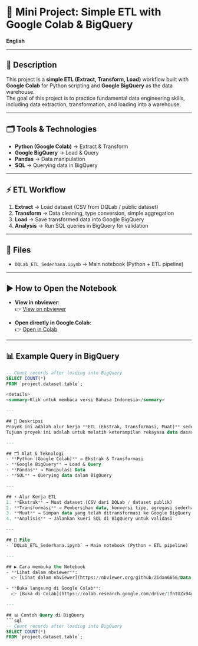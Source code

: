 # 🚀 Mini Project: Simple ETL with Google Colab & BigQuery

**English**

---

## 📌 Description
This project is a **simple ETL (Extract, Transform, Load)** workflow built with **Google Colab** for Python scripting and **Google BigQuery** as the data warehouse.  
The goal of this project is to practice fundamental data engineering skills, including data extraction, transformation, and loading into a warehouse.

---

## 🗂 Tools & Technologies
- **Python (Google Colab)** → Extract & Transform  
- **Google BigQuery** → Load & Query  
- **Pandas** → Data manipulation  
- **SQL** → Querying data in BigQuery  

---

## ⚡ ETL Workflow
1. **Extract** → Load dataset (CSV from DQLab / public dataset)  
2. **Transform** → Data cleaning, type conversion, simple aggregation  
3. **Load** → Save transformed data into Google BigQuery  
4. **Analysis** → Run SQL queries in BigQuery for validation  

---

## 📂 Files
- `DQLab_ETL_Sederhana.ipynb` → Main notebook (Python + ETL pipeline)  

---

## ▶️ How to Open the Notebook
- **View in nbviewer**:  
  👉 [View on nbviewer](https://nbviewer.org/github/Zidan6656/Data-Engineer/blob/main/DQLab_ETL_Sederhana%282%29.ipynb)

- **Open directly in Google Colab**:  
  👉 [Open in Colab](https://colab.research.google.com/drive/1fntUZx94getrZjvY9sHkxoNS7Nvq5kGo)

---

## 📊 Example Query in BigQuery
```sql
-- Count records after loading into BigQuery
SELECT COUNT(*) 
FROM `project.dataset.table`;

<details>
<summary>Klik untuk membaca versi Bahasa Indonesia</summary>

---

## 📌 Deskripsi
Proyek ini adalah alur kerja **ETL (Ekstrak, Transformasi, Muat)** sederhana yang dibangun dengan **Google Colab** untuk skrip Python dan **Google BigQuery** sebagai gudang data.
Tujuan proyek ini adalah untuk melatih keterampilan rekayasa data dasar, termasuk ekstraksi, transformasi, dan pemuatan data ke dalam gudang data.

---

## 🗂 Alat & Teknologi
- **Python (Google Colab)** → Ekstrak & Transformasi  
- **Google BigQuery** → Load & Query  
- **Pandas** → Manipulasi Data  
- **SQL** → Querying data dalam BigQuery

---

## ⚡ Alur Kerja ETL
1. **Ekstrak** → Muat dataset (CSV dari DQLab / dataset publik)
2. **Transformasi** → Pembersihan data, konversi tipe, agregasi sederhana
3. **Muat** → Simpan data yang telah ditransformasi ke Google BigQuery
4. **Analisis** → Jalankan kueri SQL di BigQuery untuk validasi

---

## 📂 File
- `DQLab_ETL_Sederhana.ipynb` → Main notebook (Python + ETL pipeline)

---

## ▶️ Cara membuka the Notebook
- **Lihat dalam nbviewer**:  
  👉 [Lihat dalam nbviewer](https://nbviewer.org/github/Zidan6656/Data-Engineer/blob/main/DQLab_ETL_Sederhana%282%29.ipynb)

- **Buka langsung di Google Colab**:  
  👉 [Buka di Colab](https://colab.research.google.com/drive/1fntUZx94getrZjvY9sHkxoNS7Nvq5kGo)

---

## 📊 Contoh Query di BigQuery
```sql
-- Count records after loading into BigQuery
SELECT COUNT(*) 
FROM `project.dataset.table`;
